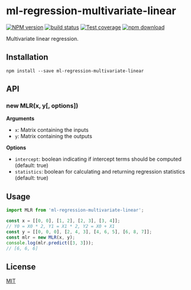 # ml-regression-multivariate-linear

[![NPM version][npm-image]][npm-url]
[![build status][travis-image]][travis-url]
[![Test coverage][codecov-image]][codecov-url]
[![npm download][download-image]][download-url]

Multivariate linear regression.

## Installation

`npm install --save ml-regression-multivariate-linear`

## API

### new MLR(x, y[, options])

**Arguments**

* `x`: Matrix containing the inputs
* `y`: Matrix containing the outputs

**Options**

* `intercept`: boolean indicating if intercept terms should be computed (default: true)
* `statistics`: boolean for calculating and returning regression statistics (default: true)

## Usage

```js
import MLR from 'ml-regression-multivariate-linear';

const x = [[0, 0], [1, 2], [2, 3], [3, 4]];
// Y0 = X0 * 2, Y1 = X1 * 2, Y2 = X0 + X1
const y = [[0, 0, 0], [2, 4, 3], [4, 6, 5], [6, 8, 7]];
const mlr = new MLR(x, y);
console.log(mlr.predict([3, 3]));
// [6, 6, 6]
```

## License

[MIT](./LICENSE)

[npm-image]: https://img.shields.io/npm/v/ml-regression-multivariate-linear.svg?style=flat-square
[npm-url]: https://npmjs.org/package/ml-regression-multivariate-linear
[travis-image]: https://img.shields.io/travis/mljs/regression-multivariate-linear/master.svg?style=flat-square
[travis-url]: https://travis-ci.org/mljs/regression-multivariate-linear
[codecov-image]: https://img.shields.io/codecov/c/github/mljs/regression-multivariate-linear.svg?style=flat-square
[codecov-url]: https://codecov.io/github/mljs/regression-multivariate-linear
[download-image]: https://img.shields.io/npm/dm/ml-regression-multivariate-linear.svg?style=flat-square
[download-url]: https://npmjs.org/package/ml-regression-multivariate-linear
